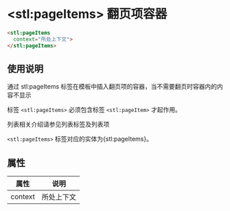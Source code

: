 ﻿# &lt;stl:pageItems&gt; 翻页项容器

```html
<stl:pageItems
  context="所处上下文">
</stl:pageItems>
```

## 使用说明

通过 stl:pageItems 标签在模板中插入翻页项的容器，当不需要翻页时容器内的内容不显示

标签 `<stl:pageItems>` 必须包含标签 `<stl:pageItem>` 才起作用。

列表相关介绍请参见列表标签及列表项

`<stl:pageItems>` 标签对应的实体为{stl:pageItems}。

## 属性

| 属性    | 说明       |
| ------- | ---------- |
| context | 所处上下文 |